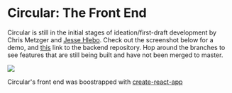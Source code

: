 # Circular: The Front End

Circular is still in the initial stages of ideation/first-draft development by Chris Metzger and [Jesse Hlebo](jessehlebo.com). Check out the screenshot below for a demo, and [this](https://github.com/critsmet/circular-back-end/tree/day-view) link to the backend repository. Hop around the branches to see features that are still being built and have not been merged to master. 

![](https://res.cloudinary.com/apostrophe/image/upload/v1569949616/CircularDemo.gif)

Circular's front end was boostrapped with [create-react-app](https://github.com/facebook/create-react-app)
